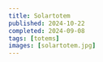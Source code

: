 ```yaml
---
title: Solartotem
published: 2024-10-22
completed: 2024-09-08
tags: [totems]
images: [solartotem.jpg]
---
```

